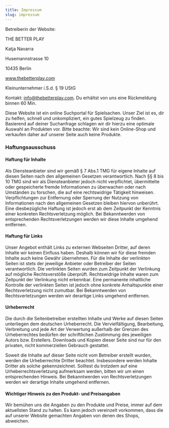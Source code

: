 ```yaml
---
title: Impressum
slug: impressum
---
```


Betreiberin der Website:

THE BETTER PLAY

Katja Navarra

Husemannstrasse 10

10435 Berlin

www.thebetterplay.com

Kleinunternehmer i.S.d. § 19 UStG

Kontakt: info@thebetterplay.com. Du erhältst von uns eine Rückmeldung binnen 60 Min.

Diese Website ist ein online Suchportal für Spielsachen. Unser Ziel ist es, dir zu helfen, schnell und unkompliziert, ein gutes Spielzeug zu finden. Basierend auf deiner Suchanfrage schlagen wir dir hierzu eine optimale Auswahl an Produkten vor. Bitte beachte: Wir sind kein Online-Shop und verkaufen daher auf unserer Seite auch keine Produkte.

### Haftungsausschuss

#### Haftung für Inhalte

Als Diensteanbieter sind wir gemäß § 7 Abs.1 TMG für eigene Inhalte auf diesen Seiten nach den allgemeinen Gesetzen verantwortlich. Nach §§ 8 bis 10 TMG sind wir als Diensteanbieter jedoch nicht verpflichtet, übermittelte oder gespeicherte fremde Informationen zu überwachen oder nach Umständen zu forschen, die auf eine rechtswidrige Tätigkeit hinweisen. Verpflichtungen zur Entfernung oder Sperrung der Nutzung von Informationen nach den allgemeinen Gesetzen bleiben hiervon unberührt. Eine diesbezügliche Haftung ist jedoch erst ab dem Zeitpunkt der Kenntnis einer konkreten Rechtsverletzung möglich. Bei Bekanntwerden von entsprechenden Rechtsverletzungen werden wir diese Inhalte umgehend entfernen.

#### Haftung für Links

Unser Angebot enthält Links zu externen Webseiten Dritter, auf deren Inhalte wir keinen Einfluss haben. Deshalb können wir für diese fremden Inhalte auch keine Gewähr übernehmen. Für die Inhalte der verlinkten Seiten ist stets der jeweilige Anbieter oder Betreiber der Seiten verantwortlich. Die verlinkten Seiten wurden zum Zeitpunkt der Verlinkung auf mögliche Rechtsverstöße überprüft. Rechtswidrige Inhalte waren zum Zeitpunkt der Verlinkung nicht erkennbar. Eine permanente inhaltliche Kontrolle der verlinkten Seiten ist jedoch ohne konkrete Anhaltspunkte einer Rechtsverletzung nicht zumutbar. Bei Bekanntwerden von Rechtsverletzungen werden wir derartige Links umgehend entfernen.

#### Urheberrecht

Die durch die Seitenbetreiber erstellten Inhalte und Werke auf diesen Seiten unterliegen dem deutschen Urheberrecht. Die Vervielfältigung, Bearbeitung, Verbreitung und jede Art der Verwertung außerhalb der Grenzen des Urheberrechtes bedürfen der schriftlichen Zustimmung des jeweiligen Autors bzw. Erstellers. Downloads und Kopien dieser Seite sind nur für den privaten, nicht kommerziellen Gebrauch gestattet.

Soweit die Inhalte auf dieser Seite nicht vom Betreiber erstellt wurden, werden die Urheberrechte Dritter beachtet. Insbesondere werden Inhalte Dritter als solche gekennzeichnet. Solltest du trotzdem auf eine Urheberrechtsverletzung aufmerksam werden, bitten wir um einen entsprechenden Hinweis. Bei Bekanntwerden von Rechtsverletzungen werden wir derartige Inhalte umgehend entfernen.

#### Wichtiger Hinweis zu den Produkt- und Preisangaben

Wir bemühen uns die Angaben zu den Produkte und Preise, immer auf dem aktuellsten Stand zu halten. Es kann jedoch vereinzelt vorkommen, dass die auf unserer Website gemachten Angaben von denen des Shops, abweichen.
